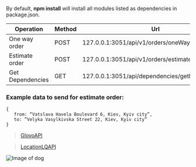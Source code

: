 By default, **npm install** will install all modules listed as dependencies in package.json.

Operation | Method | Url
------------ | ------------ | -------------
One way order | POST | 127.0.0.1:3051/api/v1/orders/oneWayOrder
Estimate order | POST | 127.0.0.1:3051/api/v1/orders/estimateOrder
Get Dependencies | GET | 127.0.0.1:3051/api/dependencies/getDependencies

### Example data to send for estimate order:

```
{
   from: “Vatslava Havela Boulevard 6, Kiev, Kyiv city”,
   to: ”Velyka Vasylkivska Street 22, Kiev, Kyiv city”
}
```
>[GlovoAPI](https://api-docs.glovoapp.com/b2b/index.html#getting-started)

>[LocationLQAPI](https://locationiq.com/docs)

![Image of dog](https://gif-export-bot.cc/BQACAgIAAxkDAAEJOw5hHlMByUbgXASTSgZeMGdOMF3nYQACnxAAAtAAAfBIXH4rhSX3z4AgBA/undefined_animated_sticker.gif)